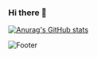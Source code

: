 ### Hi there 👋

<!--
**rohos119/rohos119** is a ✨ _special_ ✨ repository because its `README.md` (this file) appears on your GitHub profile.

Here are some ideas to get you started:

- 🔭 I’m currently working on ...
- 🌱 I’m currently learning ...
- 👯 I’m looking to collaborate on ...
- 🤔 I’m looking for help with ...
- 💬 Ask me about ...
- 📫 How to reach me: ...
- 😄 Pronouns: ...
- ⚡ Fun fact: ...
-->


[![Anurag's GitHub stats](https://github-readme-stats.vercel.app/api?username=rohos119@gmail.com)](https://github.com/rohos119@gmail.com/github-readme-stats)


![Footer](https://capsule-render.vercel.app/api?type=waving&color=auto&height=200&section=footer)
